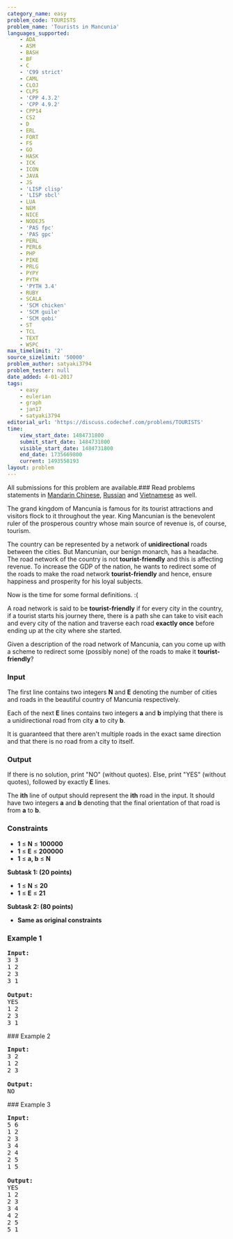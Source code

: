 ```yaml
---
category_name: easy
problem_code: TOURISTS
problem_name: 'Tourists in Mancunia'
languages_supported:
    - ADA
    - ASM
    - BASH
    - BF
    - C
    - 'C99 strict'
    - CAML
    - CLOJ
    - CLPS
    - 'CPP 4.3.2'
    - 'CPP 4.9.2'
    - CPP14
    - CS2
    - D
    - ERL
    - FORT
    - FS
    - GO
    - HASK
    - ICK
    - ICON
    - JAVA
    - JS
    - 'LISP clisp'
    - 'LISP sbcl'
    - LUA
    - NEM
    - NICE
    - NODEJS
    - 'PAS fpc'
    - 'PAS gpc'
    - PERL
    - PERL6
    - PHP
    - PIKE
    - PRLG
    - PYPY
    - PYTH
    - 'PYTH 3.4'
    - RUBY
    - SCALA
    - 'SCM chicken'
    - 'SCM guile'
    - 'SCM qobi'
    - ST
    - TCL
    - TEXT
    - WSPC
max_timelimit: '2'
source_sizelimit: '50000'
problem_author: satyaki3794
problem_tester: null
date_added: 4-01-2017
tags:
    - easy
    - eulerian
    - graph
    - jan17
    - satyaki3794
editorial_url: 'https://discuss.codechef.com/problems/TOURISTS'
time:
    view_start_date: 1484731800
    submit_start_date: 1484731800
    visible_start_date: 1484731800
    end_date: 1735669800
    current: 1493558193
layout: problem
---
```

All submissions for this problem are available.###  Read problems statements in [Mandarin Chinese](http://www.codechef.com/download/translated/JAN17/mandarin/TOURISTS.pdf), [Russian](http://www.codechef.com/download/translated/JAN17/russian/TOURISTS.pdf) and [Vietnamese](http://www.codechef.com/download/translated/JAN17/vietnamese/TOURISTS.pdf) as well.

The grand kingdom of Mancunia is famous for its tourist attractions and visitors flock to it throughout the year. King Mancunian is the benevolent ruler of the prosperous country whose main source of revenue is, of course, tourism.

The country can be represented by a network of **unidirectional** roads between the cities. But Mancunian, our benign monarch, has a headache. The road network of the country is not **tourist-friendly** and this is affecting revenue. To increase the GDP of the nation, he wants to redirect some of the roads to make the road network **tourist-friendly** and hence, ensure happiness and prosperity for his loyal subjects.

Now is the time for some formal definitions. :(

A road network is said to be **tourist-friendly** if for every city in the country, if a tourist starts his journey there, there is a path she can take to visit each and every city of the nation and traverse each road **exactly once** before ending up at the city where she started.

Given a description of the road network of Mancunia, can you come up with a scheme to redirect some (possibly none) of the roads to make it **tourist-friendly**?

### Input

The first line contains two integers **N** and **E** denoting the number of cities and roads in the beautiful country of Mancunia respectively.

Each of the next **E** lines contains two integers **a** and **b** implying that there is a unidirectional road from city **a** to city **b**.

It is guaranteed that there aren't multiple roads in the exact same direction and that there is no road from a city to itself.

### Output

If there is no solution, print "NO" (without quotes). Else, print "YES" (without quotes), followed by exactly **E** lines.

The **ith** line of output should represent the **ith** road in the input. It should have two integers **a** and **b** denoting that the final orientation of that road is from **a** to **b**.

### Constraints

- **1** ≤ **N** ≤ **100000**
- **1** ≤ **E** ≤ **200000**
- **1** ≤ **a, b** ≤ **N**

**Subtask 1: (20 points)**

- **1** ≤ **N** ≤ **20**
- **1** ≤ **E** ≤ **21**

**Subtask 2: (80 points)**

- **Same as original constraints**

### Example 1

<pre><b>Input:</b>
3 3
1 2
2 3
3 1

<b>Output:</b>
YES
1 2
2 3
3 1
</pre>### Example 2

<pre><b>Input:</b>
3 2
1 2
2 3

<b>Output:</b>
NO
</pre>### Example 3

<pre><b>Input:</b>
5 6
1 2
2 3
3 4
2 4
2 5
1 5

<b>Output:</b>
YES
1 2
2 3
3 4
4 2
2 5
5 1
</pre>